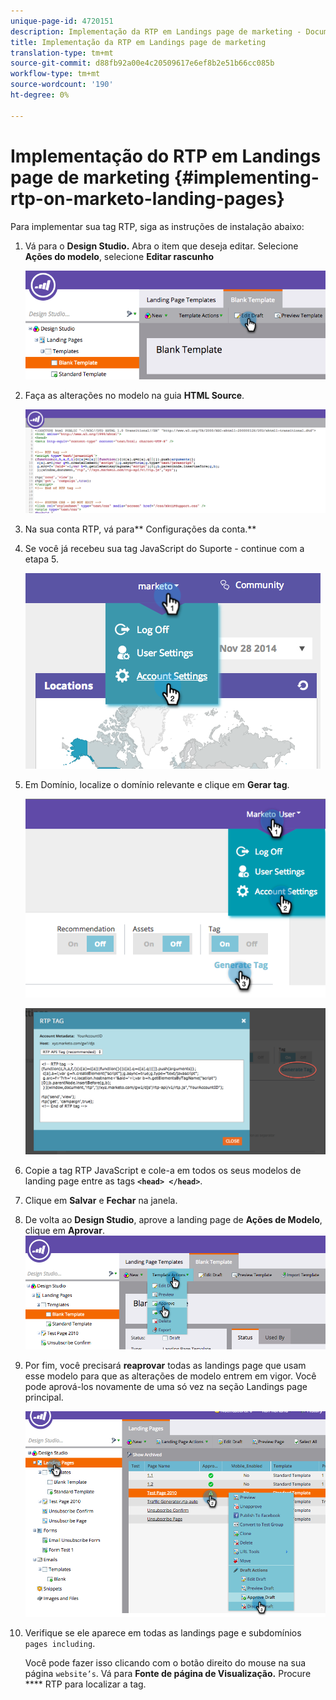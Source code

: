 ```yaml
---
unique-page-id: 4720151
description: Implementação da RTP em Landings page de marketing - Documentos de marketing - Documentação do produto
title: Implementação da RTP em Landings page de marketing
translation-type: tm+mt
source-git-commit: d88fb92a00e4c20509617e6ef8b2e51b66cc085b
workflow-type: tm+mt
source-wordcount: '190'
ht-degree: 0%

---
```



# Implementação do RTP em Landings page de marketing {#implementing-rtp-on-marketo-landing-pages}

Para implementar sua tag RTP, siga as instruções de instalação abaixo:

1. Vá para o **Design Studio.** Abra o item que deseja editar. Selecione **Ações do modelo**, selecione **Editar rascunho**

   ![](assets/image2015-4-26-18-3a27-3a4.png)

1. Faça as alterações no modelo na guia **HTML Source**.

   ![](assets/image2015-4-26-18-3a28-3a17.png)

1. Na sua conta RTP, vá para** Configurações da conta.**

1. Se você já recebeu sua tag JavaScript do Suporte - continue com a etapa 5.

   ![](assets/image2014-11-30-15-3a19-3a21-2.png)

1. Em Domínio, localize o domínio relevante e clique em **Gerar tag**.

   ![](assets/image2015-4-26-18-3a27-3a35.png)

   ![](assets/image2014-11-30-15-3a20-3a17-2.png)

1. Copie a tag RTP JavaScript e cole-a em todos os seus modelos de landing page entre as tags **`<head> </head>`**.
1. Clique em **Salvar** e **Fechar** na janela.
1. De volta ao **Design Studio**, aprove a landing page de **Ações de Modelo**, clique em **Aprovar**.\
   ![](assets/image2015-4-26-18-3a28-3a30.png)

1. Por fim, você precisará **reaprovar** todas as landings page que usam esse modelo para que as alterações de modelo entrem em vigor. Você pode aprová-los novamente de uma só vez na seção Landings page principal.

   ![](assets/image2015-4-26-18-3a28-3a49.png)

1. Verifique se ele aparece em todas as landings page e subdomínios `pages including`.

   Você pode fazer isso clicando com o botão direito do mouse na sua página `website’s`. Vá para **Fonte de página de Visualização.** Procure  **** RTP para localizar a tag.
